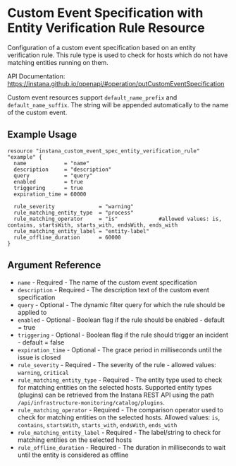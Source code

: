 # Custom Event Specification with Entity Verification Rule Resource

Configuration of a custom event specification based on an entity verification rule. This rule type is used
to check for hosts which do not have matching entities running on them.

API Documentation: <https://instana.github.io/openapi/#operation/putCustomEventSpecification>

Custom event resources support `default_name_prefix` and `default_name_suffix`. The string will be appended automatically
to the name of the custom event.

## Example Usage

```hcl
resource "instana_custom_event_spec_entity_verification_rule" "example" {
  name            = "name"
  description     = "description"
  query           = "query"
  enabled         = true
  triggering      = true
  expiration_time = 60000

  rule_severity              = "warning"
  rule_matching_entity_type  = "process"
  rule_matching_operator     = "is"             #allowed values: is, contains, startsWith, starts_with, endsWith, ends_with
  rule_matching_entity_label = "entity-label"
  rule_offline_duration      = 60000
}
```

## Argument Reference

* `name` - Required - The name of the custom event specification
* `description` - Required - The description text of the custom event specification
* `query` - Optional - The dynamic filter query for which the rule should be applied to
* `enabled` - Optional - Boolean flag if the rule should be enabled - default = true
* `triggering` - Optional - Boolean flag if the rule should trigger an incident - default = false
* `expiration_time` - Optional - The grace period in milliseconds until the issue is closed
* `rule_severity` - Required - The severity of the rule - allowed values: `warning`, `critical`
* `rule_matching_entity_type` - Required - The entity type used to check for matching entities on the selected hosts. 
Supported entity types (plugins) can be retrieved from the Instana REST API using the path
`/api/infrastructure-monitoring/catalog/plugins`.
* `rule_matching_operator` - Required - The comparison operator used to check for matching entities on the selected hosts. 
Allowed values: `is`, `contains`, `startsWith`, `starts_with`, `endsWith`, `ends_with`
* `rule_matching_entity_label` - Required - The label/string to check for matching entities on the selected hosts
* `rule_offline_duration` - Required - The duration in milliseconds to wait until the entity is considered as offline